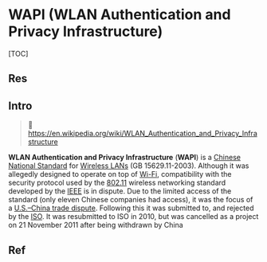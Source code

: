 # WAPI (WLAN Authentication and Privacy Infrastructure)

[TOC]



## Res


## Intro
> 🔗 https://en.wikipedia.org/wiki/WLAN_Authentication_and_Privacy_Infrastructure

**WLAN Authentication and Privacy Infrastructure** (**WAPI**) is a [Chinese National Standard](https://en.wikipedia.org/wiki/Guobiao "Guobiao") for [Wireless LANs](https://en.wikipedia.org/wiki/Wireless_LAN "Wireless LAN") (GB 15629.11-2003). Although it was allegedly designed to operate on top of [Wi-Fi](https://en.wikipedia.org/wiki/Wi-Fi "Wi-Fi"), compatibility with the security protocol used by the [802.11](https://en.wikipedia.org/wiki/802.11 "802.11") wireless networking standard developed by the [IEEE](https://en.wikipedia.org/wiki/IEEE "IEEE") is in dispute. Due to the limited access of the standard (only eleven Chinese companies had access), it was the focus of a [U.S.–China trade dispute](https://en.wikipedia.org/wiki/China%E2%80%93United_States_relations "China–United States relations"). Following this it was submitted to, and rejected by the [ISO](https://en.wikipedia.org/wiki/International_Organization_for_Standardization "International Organization for Standardization"). It was resubmitted to ISO in 2010, but was cancelled as a project on 21 November 2011 after being withdrawn by China


## Ref
[WAPI-WLAN-Authetication and Privacy Infrastructure]: https://www.techtarget.com/searchsecurity/definition/WAPI-WLAN-Authentication-and-Privacy-Infrastructure


